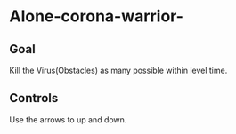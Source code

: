 # Alone-corona-warrior-

## Goal
Kill the Virus(Obstacles) as many possible within level time.

## Controls
Use the arrows to up and down.

